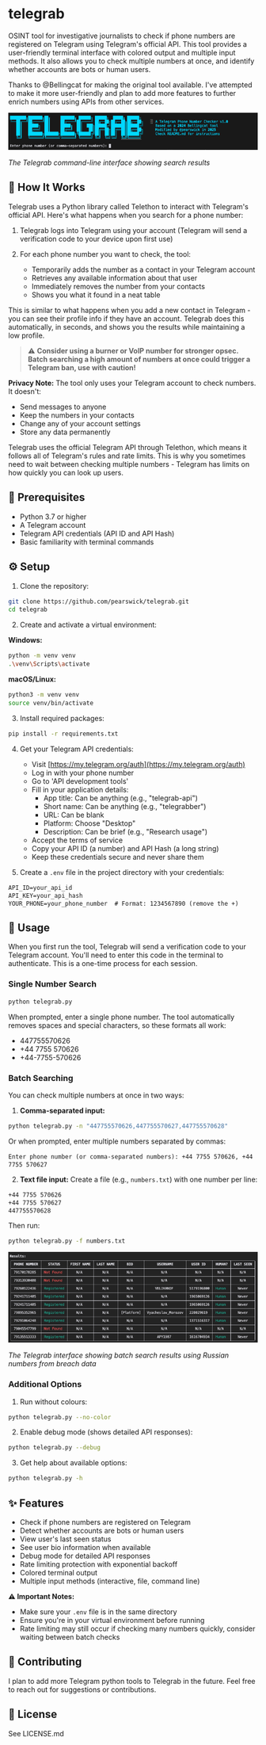 # telegrab

OSINT tool for investigative journalists to check if phone numbers are registered on Telegram using Telegram's official API. This tool provides a user-friendly terminal interface with colored output and multiple input methods. It also allows you to check multiple numbers at once, and identify whether accounts are bots or human users.

Thanks to @Bellingcat for making the original tool available. I've attempted to make it more user-friendly and plan to add more features to further enrich numbers using APIs from other services.

![Telegrab CLI Interface](screenshots/telegrab_cli.png)

*The Telegrab command-line interface showing search results*

## 📖 How It Works

Telegrab uses a Python library called Telethon to interact with Telegram's official API. Here's what happens when you search for a phone number:

1. Telegrab logs into Telegram using your account (Telegram will send a verification code to your device upon first use)

2. For each phone number you want to check, the tool:
   - Temporarily adds the number as a contact in your Telegram account
   - Retrieves any available information about that user
   - Immediately removes the number from your contacts
   - Shows you what it found in a neat table

This is similar to what happens when you add a new contact in Telegram - you can see their profile info if they have an account. Telegrab does this automatically, in seconds, and shows you the results while maintaining a low profile. 

> ⚠️ **Consider using a burner or VoIP number for stronger opsec. Batch searching a high amount of numbers at once could trigger a Telegram ban, use with caution!**

**Privacy Note:** The tool only uses your Telegram account to check numbers. It doesn't:
- Send messages to anyone
- Keep the numbers in your contacts
- Change any of your account settings
- Store any data permanently

Telegrab uses the official Telegram API through Telethon, which means it follows all of Telegram's rules and rate limits. This is why you sometimes need to wait between checking multiple numbers - Telegram has limits on how quickly you can look up users.

## 🔧 Prerequisites

- Python 3.7 or higher
- A Telegram account
- Telegram API credentials (API ID and API Hash)
- Basic familiarity with terminal commands

## ⚙️ Setup

1. Clone the repository:
```bash
git clone https://github.com/pearswick/telegrab.git
cd telegrab
```

2. Create and activate a virtual environment:

**Windows:**
```bash
python -m venv venv
.\venv\Scripts\activate
```

**macOS/Linux:**
```bash
python3 -m venv venv
source venv/bin/activate
```

3. Install required packages:
```bash
pip install -r requirements.txt
```

4. Get your Telegram API credentials:
   - Visit [https://my.telegram.org/auth](https://my.telegram.org/auth)
   - Log in with your phone number
   - Go to 'API development tools'
   - Fill in your application details:
     - App title: Can be anything (e.g., "telegrab-api")
     - Short name: Can be anything (e.g., "telegrabber")
     - URL: Can be blank
     - Platform: Choose "Desktop"
     - Description: Can be brief (e.g., "Research usage")
   - Accept the terms of service
   - Copy your API ID (a number) and API Hash (a long string)
   - Keep these credentials secure and never share them

5. Create a `.env` file in the project directory with your credentials:
```plaintext
API_ID=your_api_id
API_KEY=your_api_hash
YOUR_PHONE=your_phone_number  # Format: 1234567890 (remove the +)
```

## 🚀 Usage

When you first run the tool, Telegrab will send a verification code to your Telegram account. You'll need to enter this code in the terminal to authenticate. This is a one-time process for each session.

### Single Number Search
```bash
python telegrab.py
```
When prompted, enter a single phone number. The tool automatically removes spaces and special characters, so these formats all work:
- 447755570626
- +44 7755 570626
- +44-7755-570626

### Batch Searching

You can check multiple numbers at once in two ways:

1. **Comma-separated input:**
```bash
python telegrab.py -n "447755570626,447755570627,447755570628"
```
Or when prompted, enter multiple numbers separated by commas:
```
Enter phone number (or comma-separated numbers): +44 7755 570626, +44 7755 570627
```

2. **Text file input:**
Create a file (e.g., `numbers.txt`) with one number per line:
```plaintext
+44 7755 570626
+44 7755 570627
447755570628
```
Then run:
```bash
python telegrab.py -f numbers.txt
```

![Telegrab Batch Search](screenshots/telegrab_batch.png)

*The Telegrab interface showing batch search results using Russian numbers from breach data*

### Additional Options

1. Run without colours:
```bash
python telegrab.py --no-color
```

2. Enable debug mode (shows detailed API responses):
```bash
python telegrab.py --debug
```

3. Get help about available options:
```bash
python telegrab.py -h
```

## ✨ Features

- Check if phone numbers are registered on Telegram
- Detect whether accounts are bots or human users
- View user's last seen status
- See user bio information when available
- Debug mode for detailed API responses
- Rate limiting protection with exponential backoff
- Colored terminal output
- Multiple input methods (interactive, file, command line)

**⚠️ Important Notes:**
- Make sure your `.env` file is in the same directory
- Ensure you're in your virtual environment before running
- Rate limiting may still occur if checking many numbers quickly, consider waiting between batch checks

## 🤝 Contributing

I plan to add more Telegram python tools to Telegrab in the future. Feel free to reach out for suggestions or contributions.

## 📄 License

See LICENSE.md 